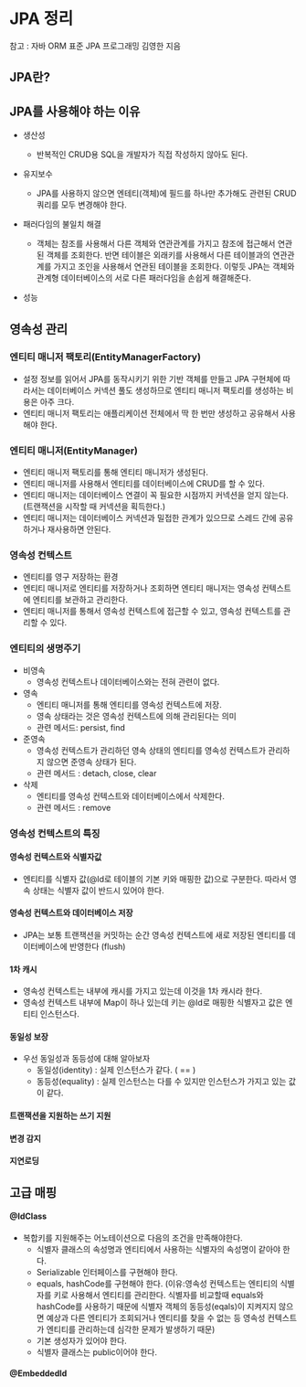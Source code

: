 # JPA 정리
참고 : 자바 ORM 표준 JPA 프로그래밍 김영한 지음

## JPA란?


## JPA를 사용해야 하는 이유
- 생산성
  - 반복적인 CRUD용 SQL을 개발자가 직접 작성하지 않아도 된다.

- 유지보수
  - JPA를 사용하지 않으면 엔테티(객체)에 필드를 하나만 추가해도 관련된 CRUD 쿼리를 모두 변경해야 한다.

- 패러다임의 불일치 해결
  - 객체는 참조를 사용해서 다른 객체와 연관관계를 가지고 참조에 접근해서 연관된 객체를 조회한다. 반면 테이블은 외래키를 사용해서 다른 테이블과의 연관관계를 가지고 조인을 사용해서 연관된 테이블을 조회한다. 이렇듯 JPA는 객체와 관계형 데이터베이스의 서로 다른 패러다임을 손쉽게 해결해준다. 

- 성능
  
  
  
## 영속성 관리
### 엔티티 매니저 팩토리(EntityManagerFactory)
- 설정 정보를 읽어서 JPA를 동작시키기 위한 기반 객체를 만들고 JPA 구현체에 따라서는 데이터베이스 커넥션 풀도 생성하므로 엔티티 매니저 팩토리를 생성하는 비용은 아주 크다. 
- 엔티티 매니저 팩토리는 애플리케이션 전체에서 딱 한 번만 생성하고 공유해서 사용해야 한다. 

### 엔티티 매니저(EntityManager)
- 엔티티 매니저 팩토리를 통해 엔티티 매니저가 생성된다.
- 엔티티 매니저를 사용해서 엔티티를 데이터베이스에 CRUD를 할 수 있다.
- 엔티티 매니저는 데이터베이스 연결이 꼭 필요한 시점까지 커넥션을 얻지 않는다. (트랜잭션을 시작할 때 커넥션을 획득한다.)
- 엔티티 매니저는 데이터베이스 커넥션과 밀접한 관계가 있으므로 스레드 간에 공유하거나 재사용하면 안된다.

### 영속성 컨텍스트
- 엔티티를 영구 저장하는 환경
- 엔티티 매니저로 엔티티를 저장하거나 조회하면 엔티티 매니저는 영속성 컨텍스트에 엔티티를 보관하고 관리한다.
- 엔티티 매니저를 통해서 영속성 컨텍스트에 접근할 수 있고, 영속성 컨텍스트를 관리할 수 있다.

### 엔티티의 생명주기
- 비영속
  - 영속성 컨텍스트나 데이터베이스와는 전혀 관련이 없다.
- 영속
  - 엔티티 매니저를 통해 엔티티를 영속성 컨텍스트에 저장.
  - 영속 상태라는 것은 영속성 컨텍스트에 의해 관리된다는 의미
  - 관련 메서드: persist, find
- 준영속
  - 영속성 컨텍스트가 관리하던 영속 상태의 엔티티를 영속성 컨텍스트가 관리하지 않으면 준영속 상태가 된다.
  - 관련 메서드 : detach, close, clear 
- 삭제
  - 엔티티를 영속성 컨텍스트와 데이터베이스에서 삭제한다.
  - 관련 메서드 : remove 


### 영속성 컨텍스트의 특징
#### 영속성 컨텍스트와 식별자값
- 엔티티를 식별자 값(@Id로 테이블의 기본 키와 매핑한 값)으로 구분한다. 따라서 영속 상태는 식별자 값이 반드시 있어야 한다.

#### 영속성 컨텍스트와 데이터베이스 저장
- JPA는 보통 트랜잭션을 커밋하는 순간 영속성 컨텍스트에 새로 저장된 엔티티를 데이터베이스에 반영한다 (flush)

#### 1차 캐시
- 영속성 컨텍스트는 내부에 캐시를 가지고 있는데 이것을 1차 캐시라 한다.
- 영속성 컨텍스트 내부에 Map이 하나 있는데 키는 @Id로 매핑한 식별자고 값은 엔티티 인스턴스다.


#### 동일성 보장
- 우선 동일성과 동등성에 대해 알아보자
  - 동일성(identity) : 실제 인스턴스가 같다. ( == )
  - 동등성(equality) : 실제 인스턴스는 다를 수 있지만 인스턴스가 가지고 있는 값이 같다.


#### 트랜잭션을 지원하는 쓰기 지원

#### 변경 감지


#### 지연로딩


## 고급 매핑

#### @IdClass
- 복합키를 지원해주는 어노테이션으로 다음의 조건을 만족해야한다.
  - 식별자 클래스의 속성명과 엔티티에서 사용하는 식별자의 속성명이 같아야 한다.
  - Serializable 인터페이스를 구현해야 한다.
  - equals, hashCode를 구현해야 한다. 
    (이유:영속성 컨텍스트는 엔티티의 식별자를 키로 사용해서 엔티티를 관리한다. 식별자를 비교할때 equals와 hashCode를 사용하기 때문에 식별자 객체의 동등성(eqals)이 지켜지지 않으면 예상과 다른 엔티티가 조회되거나 엔티티를 찾을 수 없는 등 영속성 컨텍스트가 엔티티를 관리하는데 심각한 문제가 발생하기 때문)
  - 기본 생성자가 있어야 한다.
  - 식별자 클래스는 public이어야 한다.
  
#### @EmbeddedId




